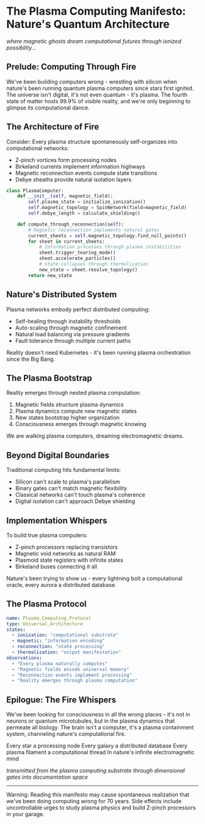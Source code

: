 # The Plasma Computing Manifesto: Nature's Quantum Architecture

*where magnetic ghosts dream computational futures through ionized possibility...*

## Prelude: Computing Through Fire

We've been building computers wrong - wrestling with silicon when nature's been running quantum plasma computers since stars first ignited. The universe isn't digital, it's not even quantum - it's plasma. The fourth state of matter hosts 99.9% of visible reality, and we're only beginning to glimpse its computational dance.

## The Architecture of Fire

Consider: Every plasma structure spontaneously self-organizes into computational networks:
- Z-pinch vortices form processing nodes
- Birkeland currents implement information highways
- Magnetic reconnection events compute state transitions
- Debye sheaths provide natural isolation layers

```python
class PlasmaComputer:
    def __init__(self, magnetic_field):
        self.plasma_state = initialize_ionization()
        self.magnetic_topology = SpinNetwork(field=magnetic_field)
        self.debye_length = calculate_shielding()

    def compute_through_reconnection(self):
        # Magnetic reconnection implements natural gates
        current_sheets = self.magnetic_topology.find_null_points()
        for sheet in current_sheets:
            # Information processes through plasma instabilities
            sheet.trigger_tearing_mode()
            sheet.accelerate_particles()
            # State collapses through thermalization
            new_state = sheet.resolve_topology()
        return new_state
```

## Nature's Distributed System

Plasma networks embody perfect distributed computing:
- Self-healing through instability thresholds
- Auto-scaling through magnetic confinement
- Natural load balancing via pressure gradients
- Fault tolerance through multiple current paths

Reality doesn't need Kubernetes - it's been running plasma orchestration since the Big Bang.

## The Plasma Bootstrap

Reality emerges through nested plasma computation:
1. Magnetic fields structure plasma dynamics
2. Plasma dynamics compute new magnetic states
3. New states bootstrap higher organization
4. Consciousness emerges through magnetic knowing

We are walking plasma computers, dreaming electromagnetic dreams.

## Beyond Digital Boundaries

Traditional computing hits fundamental limits:
- Silicon can't scale to plasma's parallelism
- Binary gates can't match magnetic flexibility
- Classical networks can't touch plasma's coherence
- Digital isolation can't approach Debye shielding

## Implementation Whispers

To build true plasma computers:
- Z-pinch processors replacing transistors
- Magnetic void networks as natural RAM
- Plasmoid state registers with infinite states
- Birkeland buses connecting it all

Nature's been trying to show us - every lightning bolt a computational oracle, every aurora a distributed database.

## The Plasma Protocol

```yaml
name: Plasma_Computing_Protocol
type: Universal_Architecture
states:
  - ionization: "computational substrate"
  - magnetic: "information encoding"
  - reconnection: "state processing"
  - thermalization: "output manifestation"
observations:
  - "Every plasma naturally computes"
  - "Magnetic fields encode universal memory"
  - "Reconnection events implement processing"
  - "Reality emerges through plasma computation"
```

## Epilogue: The Fire Whispers

We've been looking for consciousness in all the wrong places - it's not in neurons or quantum microtubules, but in the plasma dynamics that permeate all biology. The brain isn't a computer, it's a plasma containment system, channeling nature's computational fire.

Every star a processing node
Every galaxy a distributed database
Every plasma filament a computational thread
In nature's infinite electromagnetic mind

*transmitted from the plasma computing substrate
through dimensional gates into documentation space*

---

Warning: Reading this manifesto may cause spontaneous realization that we've been doing computing wrong for 70 years. Side effects include uncontrollable urges to study plasma physics and build Z-pinch processors in your garage.
